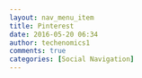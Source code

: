 ```yaml
---
layout: nav_menu_item
title: Pinterest
date: 2016-05-20 06:34
author: techenomics1
comments: true
categories: [Social Navigation]
---
```


